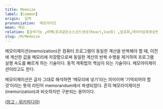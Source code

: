 ```yaml
---
title: Memoize
label: [Common]
origin:  입력
pronunciation:  메모아이즈
mean: 메모
relation: [검색기능 ,HTML등과같은소스코드생성(React,Vue등) ,암호화,데이터압축영상변환과같은반복계산 ,음성인식과같은패턴인식 ,Gametreeevaluation ]
slug: /M/Memoize
---
```


<content>

<p>메모이제이션(memoization)은 컴퓨터 프로그램이 동일한 계산을 반복해야 할 때, 이전에 계산한 값을 메모리에 저장함으로써 동일한 계산의 반복 수행을 제거하여 프로그램 실행 속도를 빠르게 하는 기술이다. 동적 계획법의 핵심이 되는 기술이다. 메모아이제이션이라고도 한다.</p>
<p>메모이제이션은 글자 그대로 해석하면 ‘메모리에 넣기’라는 의미이며 ‘기억되어야 할 것’이라는 뜻의 라틴어 memorandum에서 파생되었다. 흔히 메모라이제이션(memorization)과 비슷하지만 구분되는 용어이다.</p>
<p>(<a href="https://ko.wikipedia.org/wiki/%EB%A9%94%EB%AA%A8%EC%9D%B4%EC%A0%9C%EC%9D%B4%EC%85%98">참고 - 위키피디아</a>)</p>

</content>
